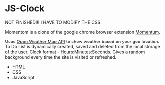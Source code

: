 # JS-Clock

NOT FINISHED!!! I HAVE TO MODIFY THE CSS.

Momentom is a clone of the google chrome browser extension [Momentum](https://chrome.google.com/webstore/detail/momentum/laookkfknpbbblfpciffpaejjkokdgca?hl=en).

Uses [Open Weather Map API](openweathermap.org/api) to show weather based on your geo location.
To Do List is dynamically created, saved and deleted from the local storage of the user.
Clock format - Hours:Minutes:Seconds.
Gives a random background every time the site is visited or refreshed.

- HTML
- CSS
- JavaScript
